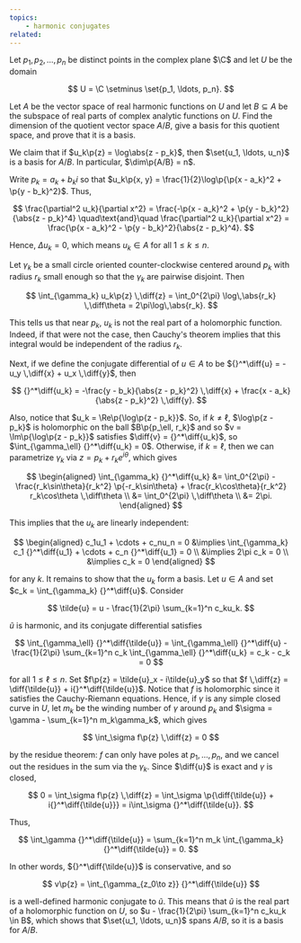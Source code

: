 ```yaml
---
topics:
    - harmonic conjugates
related:
---
```


<problem>

Let $p_1, p_2, \ldots, p_n$ be distinct points in the complex plane $\C$ and let $U$ be the domain

$$
U = \C \setminus \set{p_1, \ldots, p_n}.
$$

Let $A$ be the vector space of real harmonic functions on $U$ and let $B \subseteq A$ be the subspace of real parts of complex analytic functions on $U$. Find the dimension of the quotient vector space $A/B$, give a basis for this quotient space, and prove that it is a basis.

</problem>

<solution>

We claim that if $u_k\p{z} = \log\abs{z - p_k}$, then $\set{u_1, \ldots, u_n}$ is a basis for $A/B$. In particular, $\dim\p{A/B} = n$.

Write $p_k = a_k + b_ki$ so that $u_k\p{x, y} = \frac{1}{2}\log\p{\p{x - a_k}^2 + \p{y - b_k}^2}$. Thus,

$$
\frac{\partial^2 u_k}{\partial x^2}
    = \frac{-\p{x - a_k}^2 + \p{y - b_k}^2}{\abs{z - p_k}^4}
\quad\text{and}\quad
\frac{\partial^2 u_k}{\partial x^2}
    = \frac{\p{x - a_k}^2 - \p{y - b_k}^2}{\abs{z - p_k}^4}.
$$

Hence, $\Delta u_k = 0$, which means $u_k \in A$ for all $1 \leq k \leq n$.

Let $\gamma_k$ be a small circle oriented counter-clockwise centered around $p_k$ with radius $r_k$ small enough so that the $\gamma_k$ are pairwise disjoint. Then

$$
\int_{\gamma_k} u_k\p{z} \,\diff{z}
    = \int_0^{2\pi} \log\,\abs{r_k} \,\diff\theta
    = 2\pi\log\,\abs{r_k}.
$$

This tells us that near $p_k$, $u_k$ is not the real part of a holomorphic function. Indeed, if that were not the case, then Cauchy's theorem implies that this integral would be independent of the radius $r_k$.

Next, if we define the conjugate differential of $u \in A$ to be ${}^*\diff{u} = -u_y \,\diff{x} + u_x \,\diff{y}$, then

$$
{}^*\diff{u_k}
    = -\frac{y - b_k}{\abs{z - p_k}^2} \,\diff{x} + \frac{x - a_k}{\abs{z - p_k}^2} \,\diff{y}.
$$

Also, notice that $u_k = \Re\p{\log\p{z - p_k}}$. So, if $k \neq \ell$, $\log\p{z - p_k}$ is holomorphic on the ball $B\p{p_\ell, r_k}$ and so $v = \Im\p{\log\p{z - p_k}}$ satisfies $\diff{v} = {}^*\diff{u_k}$, so $\int_{\gamma_\ell} {}^*\diff{u_k} = 0$. Otherwise, if $k = \ell$, then we can parametrize $\gamma_k$ via $z = p_k + r_ke^{i\theta}$, which gives

$$
\begin{aligned}
    \int_{\gamma_k} {}^*\diff{u_k}
        &= \int_0^{2\pi} -\frac{r_k\sin\theta}{r_k^2} \p{-r_k\sin\theta} + \frac{r_k\cos\theta}{r_k^2} r_k\cos\theta \,\diff\theta \\
        &= \int_0^{2\pi} \,\diff\theta \\
        &= 2\pi.
\end{aligned}
$$

This implies that the $u_k$ are linearly independent:

$$
\begin{aligned}
    c_1u_1 + \cdots + c_nu_n = 0
        &\implies \int_{\gamma_k} c_1 {}^*\diff{u_1} + \cdots + c_n {}^*\diff{u_1} = 0 \\
        &\implies 2\pi c_k = 0 \\
        &\implies c_k = 0
\end{aligned}
$$

for any $k$. It remains to show that the $u_k$ form a basis. Let $u \in A$ and set $c_k = \int_{\gamma_k} {}^*\diff{u}$. Consider

$$
\tilde{u} = u - \frac{1}{2\pi} \sum_{k=1}^n c_ku_k.
$$

$\tilde{u}$ is harmonic, and its conjugate differential satisfies

$$
\int_{\gamma_\ell} {}^*\diff{\tilde{u}}
    = \int_{\gamma_\ell} {}^*\diff{u} - \frac{1}{2\pi} \sum_{k=1}^n c_k \int_{\gamma_\ell} {}^*\diff{u_k}
    = c_k - c_k
    = 0
$$

for all $1 \leq \ell \leq n$. Set $f\p{z} = \tilde{u}_x - i\tilde{u}_y$ so that $f \,\diff{z} = \diff{\tilde{u}} + i{}^*\diff{\tilde{u}}$. Notice that $f$ is holomorphic since it satisfies the Cauchy-Riemann equations. Hence, if $\gamma$ is any simple closed curve in $U$, let $m_k$ be the winding number of $\gamma$ around $p_k$ and $\sigma = \gamma - \sum_{k=1}^n m_k\gamma_k$, which gives

$$
\int_\sigma f\p{z} \,\diff{z}
    = 0
$$

by the residue theorem: $f$ can only have poles at $p_1, \ldots, p_n$, and we cancel out the residues in the sum via the $\gamma_k$. Since $\diff{u}$ is exact and $\gamma$ is closed,

$$
0
    = \int_\sigma f\p{z} \,\diff{z}
    = \int_\sigma \p{\diff{\tilde{u}} + i{}^*\diff{\tilde{u}}}
    = i\int_\sigma {}^*\diff{\tilde{u}}.
$$

Thus,

$$
\int_\gamma {}^*\diff{\tilde{u}}
    = \sum_{k=1}^n m_k \int_{\gamma_k} {}^*\diff{\tilde{u}}
    = 0.
$$

In other words, ${}^*\diff{\tilde{u}}$ is conservative, and so

$$
v\p{z} = \int_{\gamma_{z_0\to z}} {}^*\diff{\tilde{u}}
$$

is a well-defined harmonic conjugate to $\tilde{u}$. This means that $\tilde{u}$ is the real part of a holomorphic function on $U$, so $u - \frac{1}{2\pi} \sum_{k=1}^n c_ku_k \in B$, which shows that $\set{u_1, \ldots, u_n}$ spans $A/B$, so it is a basis for $A/B$.

</solution>
